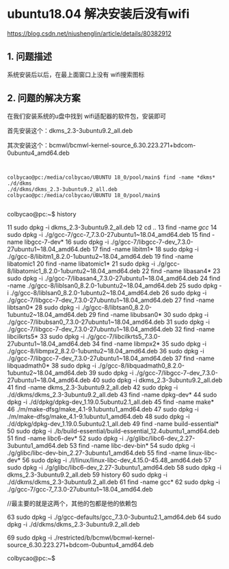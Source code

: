 # ubuntu18.04 解决安装后没有wifi

https://blog.csdn.net/niushenglin/article/details/80382912

## 1. 问题描述

系统安装后以后，在最上面窗口上没有 wifi搜索图标

## 2. 问题的解决方案

在我们安装系统的u盘中找到 wifi适配器的软件包，安装即可

首先安装这个：dkms_2.3-3ubuntu9.2_all.deb

其次安装这个：bcmwl/bcmwl-kernel-source_6.30.223.271+bdcom-0ubuntu4_amd64.deb

```shell


colbycao@pc:/media/colbycao/UBUNTU 18_0/pool/main$ find -name *dkms*
./d/dkms
./d/dkms/dkms_2.3-3ubuntu9.2_all.deb
colbycao@pc:/media/colbycao/UBUNTU 18_0/pool/main$ 


```

colbycao@pc:~$ history 
    
   11  sudo dpkg -i dkms_2.3-3ubuntu9.2_all.deb 
   12  cd ..
   13  find -name *gcc*
   14  sudo dpkg -i ./g/gcc-7/gcc-7_7.3.0-27ubuntu1~18.04_amd64.deb
   15  find -name libgcc-7-dev*
   16  sudo dpkg -i ./g/gcc-7/libgcc-7-dev_7.3.0-27ubuntu1~18.04_amd64.deb
   17  find -name libitm1*
   18  sudo dpkg -i ./g/gcc-8/libitm1_8.2.0-1ubuntu2~18.04_amd64.deb
   19  find -name libatomic1
   20  find -name libatomic1*
   21  sudo dpkg -i ./g/gcc-8/libatomic1_8.2.0-1ubuntu2~18.04_amd64.deb
   22  find -name libasan4*
   23  sudo dpkg -i ./g/gcc-7/libasan4_7.3.0-27ubuntu1~18.04_amd64.deb
   24  find -name ./g/gcc-8/liblsan0_8.2.0-1ubuntu2~18.04_amd64.deb
   25  sudo dpkg -i ./g/gcc-8/liblsan0_8.2.0-1ubuntu2~18.04_amd64.deb
   26  sudo dpkg -i ./g/gcc-7/libgcc-7-dev_7.3.0-27ubuntu1~18.04_amd64.deb
   27  find -name libtsan0*
   28  sudo dpkg -i ./g/gcc-8/libtsan0_8.2.0-1ubuntu2~18.04_amd64.deb
   29  find -name libubsan0*
   30  sudo dpkg -i ./g/gcc-7/libubsan0_7.3.0-27ubuntu1~18.04_amd64.deb
   31  sudo dpkg -i ./g/gcc-7/libgcc-7-dev_7.3.0-27ubuntu1~18.04_amd64.deb
   32  find -name libcilkrts5*
   33  sudo dpkg -i ./g/gcc-7/libcilkrts5_7.3.0-27ubuntu1~18.04_amd64.deb
   34  find -name libmpx2*
   35  sudo dpkg -i ./g/gcc-8/libmpx2_8.2.0-1ubuntu2~18.04_amd64.deb
   36  sudo dpkg -i ./g/gcc-7/libgcc-7-dev_7.3.0-27ubuntu1~18.04_amd64.deb
   37  find -name libquadmath0*
   38  sudo dpkg -i ./g/gcc-8/libquadmath0_8.2.0-1ubuntu2~18.04_amd64.deb
   39  sudo dpkg -i ./g/gcc-7/libgcc-7-dev_7.3.0-27ubuntu1~18.04_amd64.deb
   40  sudo dpkg -i dkms_2.3-3ubuntu9.2_all.deb
   41  find -name dkms_2.3-3ubuntu9.2_all.deb
   42  sudo dpkg -i ./d/dkms/dkms_2.3-3ubuntu9.2_all.deb
   43  find -name dpkg-dev*
   44  sudo dpkg -i ./d/dpkg/dpkg-dev_1.19.0.5ubuntu2.1_all.deb
   45  find -name make*
   46  ./m/make-dfsg/make_4.1-9.1ubuntu1_amd64.deb
   47  sudo dpkg -i ./m/make-dfsg/make_4.1-9.1ubuntu1_amd64.deb
   48  sudo dpkg -i ./d/dpkg/dpkg-dev_1.19.0.5ubuntu2.1_all.deb
   49  find -name build-essential*
   50  sudo dpkg -i ./b/build-essential/build-essential_12.4ubuntu1_amd64.deb
   51  find -name libc6-dev*
   52  sudo dpkg -i ./g/glibc/libc6-dev_2.27-3ubuntu1_amd64.deb
   53  find -name libc-dev-bin*
   54  sudo dpkg -i ./g/glibc/libc-dev-bin_2.27-3ubuntu1_amd64.deb
   55  find -name linux-libc-dev*
   56  sudo dpkg -i ./l/linux/linux-libc-dev_4.15.0-45.48_amd64.deb
   57  sudo dpkg -i ./g/glibc/libc6-dev_2.27-3ubuntu1_amd64.deb
   58  sudo dpkg -i dkms_2.3-3ubuntu9.2_all.deb
   59  history 
   60  sudo dpkg -i ./d/dkms/dkms_2.3-3ubuntu9.2_all.deb
   61  find -name gcc*
   62  sudo dpkg -i ./g/gcc-7/gcc-7_7.3.0-27ubuntu1~18.04_amd64.deb

//最主要的就是这两个，其他的包都是他的依赖包

   63  sudo dpkg -i ./g/gcc-defaults/gcc_7.3.0-3ubuntu2.1_amd64.deb
   64  sudo dpkg -i ./d/dkms/dkms_2.3-3ubuntu9.2_all.deb

   69  sudo dpkg -i ./restricted/b/bcmwl/bcmwl-kernel-source_6.30.223.271+bdcom-0ubuntu4_amd64.deb

colbycao@pc:~$ 